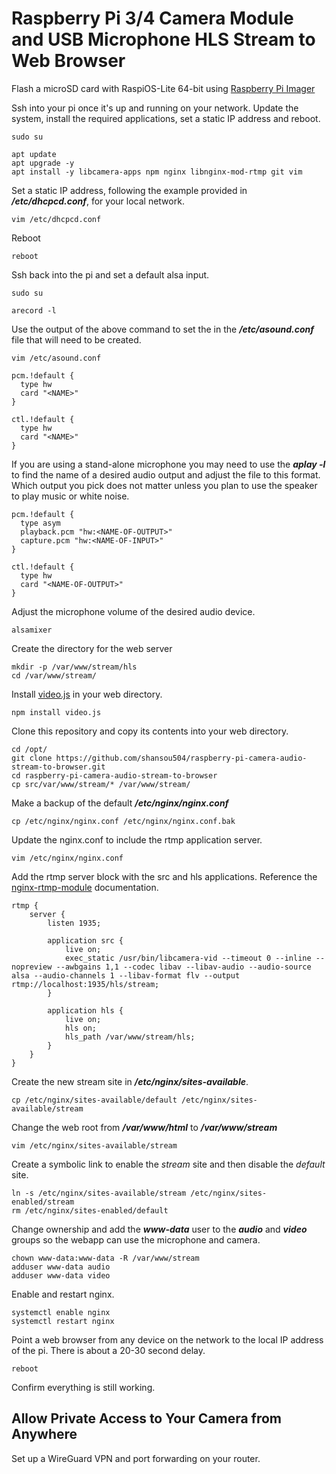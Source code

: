 # Raspberry Pi 3/4 Camera Module and USB Microphone HLS Stream to Web Browser

Flash a microSD card with RaspiOS-Lite 64-bit using [Raspberry Pi Imager](https://www.raspberrypi.com/software/)

Ssh into your pi once it's up and running on your network. Update the system, install the required applications, set a static IP address and reboot.

```
sudo su
```
```
apt update
apt upgrade -y
apt install -y libcamera-apps npm nginx libnginx-mod-rtmp git vim
```

Set a static IP address, following the example provided in ___/etc/dhcpcd.conf___, for your local network.

```
vim /etc/dhcpcd.conf
```

Reboot

```
reboot
```

Ssh back into the pi and set a default alsa input.

```
sudo su
```
```
arecord -l
```

Use the output of the above command to set the __<NAME>__ in the ___/etc/asound.conf___ file that will need to be created.

```
vim /etc/asound.conf
```

```
pcm.!default {
  type hw
  card "<NAME>"
}

ctl.!default {
  type hw
  card "<NAME>"
}
```
If you are using a stand-alone microphone you may need to use the ___aplay -l___ to find the name of a desired audio output and adjust the file to this format. Which output you pick does not matter unless you plan to use the speaker to play music or white noise.

```
pcm.!default {
  type asym
  playback.pcm "hw:<NAME-OF-OUTPUT>"
  capture.pcm "hw:<NAME-OF-INPUT>"
}

ctl.!default {
  type hw
  card "<NAME-OF-OUTPUT>"
}
```

Adjust the microphone volume of the desired audio device.

```
alsamixer
```

Create the directory for the web server

```
mkdir -p /var/www/stream/hls
cd /var/www/stream/
```

Install [video.js](https://github.com/videojs/video.js) in your web directory. 

```
npm install video.js
```

Clone this repository and copy its contents into your web directory.

```
cd /opt/
git clone https://github.com/shansou504/raspberry-pi-camera-audio-stream-to-browser.git
cd raspberry-pi-camera-audio-stream-to-browser
cp src/var/www/stream/* /var/www/stream/
```

Make a backup of the default ___/etc/nginx/nginx.conf___

```
cp /etc/nginx/nginx.conf /etc/nginx/nginx.conf.bak
```

Update the nginx.conf to include the rtmp application server.

```
vim /etc/nginx/nginx.conf
```

Add the rtmp server block with the src and hls applications.
Reference the [nginx-rtmp-module](https://github.com/arut/nginx-rtmp-module) documentation.

```
rtmp {
	server {
		listen 1935;

		application src {
			live on;
			exec_static /usr/bin/libcamera-vid --timeout 0 --inline --nopreview --awbgains 1,1 --codec libav --libav-audio --audio-source alsa --audio-channels 1 --libav-format flv --output rtmp://localhost:1935/hls/stream;
		}

		application hls {
			live on;
			hls on;
			hls_path /var/www/stream/hls;
		}
	}
}
```

Create the new stream site in ___/etc/nginx/sites-available___.

```
cp /etc/nginx/sites-available/default /etc/nginx/sites-available/stream
```

Change the web root from ___/var/www/html___ to ___/var/www/stream___

```
vim /etc/nginx/sites-available/stream
```

Create a symbolic link to enable the _stream_ site and then disable the _default_ site.

```
ln -s /etc/nginx/sites-available/stream /etc/nginx/sites-enabled/stream
rm /etc/nginx/sites-enabled/default
```

Change ownership and add the ___www-data___ user to the ___audio___ and ___video___ groups so the webapp can use the microphone and camera.

```
chown www-data:www-data -R /var/www/stream
adduser www-data audio
adduser www-data video
```

Enable and restart nginx.

```
systemctl enable nginx
systemctl restart nginx
```

Point a web browser from any device on the network to the local IP address of the pi. There is about a 20-30 second delay.

```
reboot
```

Confirm everything is still working.
## Allow Private Access to Your Camera from Anywhere

Set up a WireGuard VPN and port forwarding on your router.
